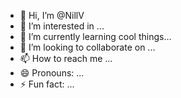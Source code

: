 - 👋 Hi, I’m @NillV
- 👀 I’m interested in ...
- 🌱 I’m currently learning cool things...
- 💞️ I’m looking to collaborate on ...
- 📫 How to reach me ...
- 😄 Pronouns: ...
- ⚡ Fun fact: ...

<!---
NillV/NillV is a ✨ special ✨ repository because its `README.md` (this file) appears on your GitHub profile.
You can click the Preview link to take a look at your changes.
--->
